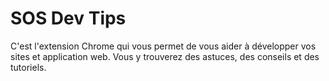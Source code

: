 # SOS Dev Tips

C'est l'extension Chrome qui vous permet de vous aider à développer vos sites et application web. Vous y trouverez des astuces, des conseils et des tutoriels.